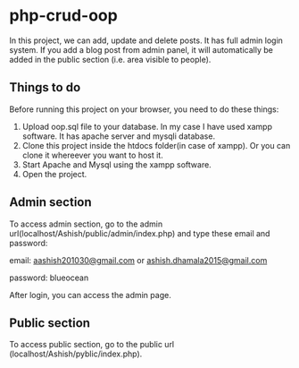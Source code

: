 # php-crud-oop
In this project, we can add, update and delete posts. It has full admin login system. If you add a blog post from admin panel, it will automatically be added in the public section (i.e. area visible to people).

## Things to do
Before running this project on your browser, you need to do these things:

1. Upload oop.sql file to your database. In my case I have used xampp software. It has apache server and mysqli database.
2. Clone this project inside the htdocs folder(in case of xampp). Or you can clone it whereever you want to host it.
3. Start Apache and Mysql using the xampp software.
4. Open the project.

## Admin section
To access admin section, go to the admin url(localhost/Ashish/public/admin/index.php) and type these email and password:

email: aashish201030@gmail.com or ashish.dhamala2015@gmail.com

password: blueocean

After login, you can access the admin page.

## Public section
To access public section, go to the public url (localhost/Ashish/pyblic/index.php).
